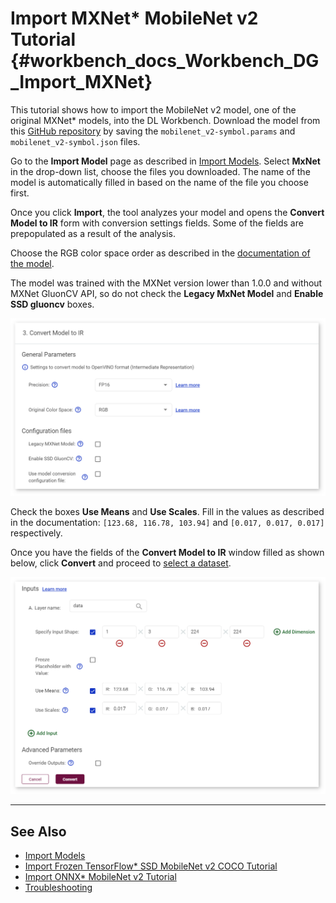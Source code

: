 # Import MXNet* MobileNet v2 Tutorial {#workbench_docs_Workbench_DG_Import_MXNet}

This tutorial shows how to import the MobileNet v2 model, one of the original MXNet\* models, into the DL Workbench. Download the model from this [GitHub repository](https://github.com/KeyKy/mobilenet-mxnet) by saving the `mobilenet_v2-symbol.params` and `mobilenet_v2-symbol.json` files.

Go to the **Import Model** page as described in [Import Models](Select_Models.md). Select **MxNet** in the drop-down list, choose the files you downloaded. The name of the model is automatically filled in based on the name of the file you choose first.

Once you click **Import**, the tool analyzes your model and opens the **Convert Model to IR** form with conversion settings fields. Some of the fields are prepopulated as a result of the analysis.

Choose the RGB color space order as described in the [documentation of the model](https://github.com/KeyKy/mobilenet-mxnet).

The model was trained with the MXNet version lower than 1.0.0 and without MXNet GluonCV API, so do not check the **Legacy MxNet Model** and **Enable SSD gluoncv** boxes. 

![](img/tutorials/mxnet_1.png)

Check the boxes **Use Means** and **Use Scales**. Fill in the values as described in the documentation: `[123.68, 116.78, 103.94]`  and `[0.017, 0.017, 0.017]` respectively.

Once you have the fields of the **Convert Model to IR** window filled as shown below, click **Convert** and proceed to [select a dataset](Import_Datasets.md).

![](img/tutorials/mxnet_2.png)

---
## See Also

* [Import Models](Select_Models.md)
* [Import Frozen TensorFlow* SSD MobileNet v2 COCO Tutorial](Import_TensorFlow.md)
* [Import ONNX* MobileNet v2 Tutorial](Import_ONNX.md)
* [Troubleshooting](Troubleshooting.md)